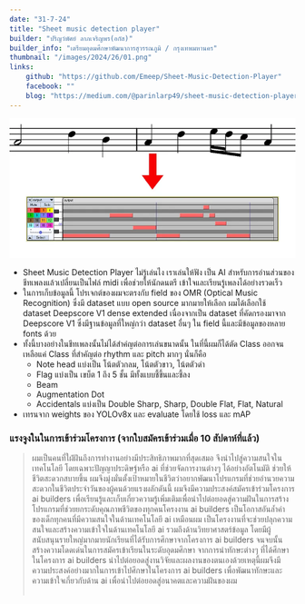 ```yaml
---
date: "31-7-24"
title: "Sheet music detection player"
builder: "ปริญว์พัศย์ ลาภเจริญพร(อกัส)"
builder_info: "เตรียมอุดมศึกษาพัฒนาการสุวรรณภูมิ / กรุงเทพมหานคร"
thumbnail: "/images/2024/26/01.png"
links:
    github: "https://github.com/Emeep/Sheet-Music-Detection-Player"
    facebook: ""
    blog: "https://medium.com/@parinlarp49/sheet-music-detection-player-%E0%B9%84%E0%B8%A1%E0%B9%88%E0%B8%A3%E0%B8%B9%E0%B9%89%E0%B9%80%E0%B8%A5%E0%B9%88%E0%B8%99%E0%B9%84%E0%B8%87-%E0%B9%80%E0%B8%A3%E0%B8%B2%E0%B9%80%E0%B8%A5%E0%B9%88%E0%B8%99%E0%B9%83%E0%B8%AB%E0%B9%89%E0%B8%9F%E0%B8%B1%E0%B8%87-d1b0cb9bff20"
---
```


![image](/images/2024/26/01.png)

- Sheet Music Detection Player ไม่รู้เล่นไง เราเล่นให้ฟัง เป็น AI สำหรับการอ่านส่วนของชีทเพลงแล้วเปลี่ยนเป็นไฟล์ midi เพื่อช่วยให้นักดนตรี เข้าใจและเรียนรู้เพลงได้อย่างรวดเร็ว
- ในการเก็บข้อมูลนี้ โปรเจกต์ของผมจะตรงกับ field ของ OMR (Optical Music Recognition) ซึ่งมี dataset แบบ open source มากมายให้เลือก ผมได้เลือกใช้ dataset Deepscore V1 dense extended เนื่องจากเป็น dataset ที่คัดกรองมาจาก Deepscore V1 ซึ่งมีฐานข้อมูลที่ใหญ่กว่า dataset อื่นๆ ใน field นี้และมีข้อมูลของหลาย fonts ด้วย
- ทั้งนี้บางอย่างในชีทเพลงนั้นไม่ได้สำคํญต่อการเล่นขนาดนั้น ในที่นี้ผมก็ได้ตัด Class ออกจนเหลือแค่ Class ที่สำคัญต่อ rhythm และ pitch มากๆ นั่นก็คือ
  - Note head แบ่งเป็น โน้ตตัวกลม, โน้ตตัวขาว, โน้ตตัวดำ
  - Flag แบ่งเป็น เขบ็ต 1 ถึง 5 ชั้น มีทั้งแบบชี้ขึ้นและชี้ลง
  - Beam
  - Augmentation Dot
  - Accidentals แบ่งเป็น Double Sharp, Sharp, Double Flat, Flat, Natural
- เทรนจาก weights ของ YOLOv8x  และ evaluate โดยใช้ loss และ mAP

### แรงจูงในในการเข้าร่วมโครงการ (จากใบสมัครเข้าร่วมเมื่อ 10 สัปดาห์ที่แล้ว)

> ผมเป็นคนที่ใฝ่ฝันถึงการทำงานอย่างมีประสิทธิภาพมากที่สุดเสมอ จึงนำไปสู่ความสนใจในเทคโนโลยี โดยเฉพาะปัญญาประดิษฐ์หรือ ai ที่ช่วยจัดการงานต่างๆ ได้อย่างอัตโนมัติ ช่วยให้ชีวิตสะดวกสบายขึ้น ผมจึงมุ่งมั่นตั้งเป้าหมายในชีวิตว่าอยากพัฒนาโปรแกรมที่ช่วยอำนวยความสะดวกในชีวิตประจำวันของผู้คนด้วยแรงผลักดันนี้ ผมจึงมีความประสงค์สมัครเข้าร่วมโครงการ ai builders เพื่อเรียนรู้และเก็บเกี่ยวความรู้เพิ่มเติมเพื่อนำไปต่อยอดสู่ความฝันในการสร้างโปรแกรมที่ช่วยยกระดับคุณภาพชีวิตของทุกคนโครงงาน ai builders เป็นโอกาสอันล้ำค่าของเด็กทุกคนที่มีความสนใจในด้านเทคโนโลยี ai เหมือนผม เป็นโครงงานที่จะช่วยปลุกความสนใจและสร้างความเข้าใจในด้านเทคโนโลยี ai รวมถึงด้านวิทยาศาสตร์ข้อมูล โดยมีผู้สนับสนุนรายใหญ่มากมายนักเรียนที่ได้รับการศึกษาจากโครงการ ai builders จนจบนั้นสร้างความโดดเด่นในการสมัครเข้าเรียนในระดับอุดมศึกษา จากการนำทักษะต่างๆ ที่ได้ศึกษาในโครงการ ai builders นำไปต่อยอดสู่งานวิจัยและผลงานของตนเองด้วยเหตุนี้ผมจึงมีความประสงค์อย่างมากในการเข้าไปศึกษาในโครงการ ai builders เพื่อพัฒนาทักษะและความเข้าใจเกี่ยวกับด้าน ai เพื่อนำไปต่อยอดสู่อนาคตและความฝันของผม<br><br>
    